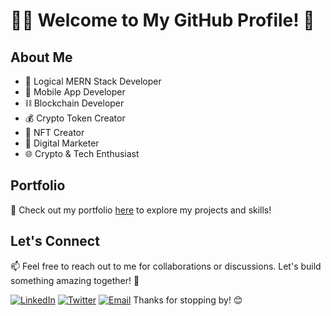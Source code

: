 # 👨‍💻 Welcome to My GitHub Profile! 👋

## About Me
- 🧠 Logical MERN Stack Developer
- 📱 Mobile App Developer
- ⛓️ Blockchain Developer
- 💰 Crypto Token Creator
- 🎨 NFT Creator
- 🚀 Digital Marketer
- 🌐 Crypto & Tech Enthusiast

## Portfolio
🌟 Check out my portfolio [here](https://ui-ux-portfolio-one.vercel.app) to explore my projects and skills!

## Let's Connect
📫 Feel free to reach out to me for collaborations or discussions. Let's build something amazing together! 🚀

[![LinkedIn](https://img.shields.io/badge/LinkedIn-Connect-blue)](https://www.linkedin.com/in/moshoodraji/)
[![Twitter](https://img.shields.io/badge/Twitter-Follow-blue)](https://twitter.com/honeybadgerng01/)
[![Email](https://img.shields.io/badge/Email-Contact-red)](mailto:rajimoshood200482@gmail.com)
Thanks for stopping by! 😊
